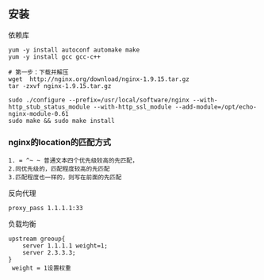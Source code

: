 ## 安装

依赖库

```shell
yum -y install autoconf automake make
yum -y install gcc gcc-c++

```

```shell
# 第一步：下载并解压
wget  http://nginx.org/download/nginx-1.9.15.tar.gz
tar -zxvf nginx-1.9.15.tar.gz
```



```shell
sudo ./configure --prefix=/usr/local/software/nginx --with-http_stub_status_module --with-http_ssl_module --add-module=/opt/echo-nginx-module-0.61
sudo make && sudo make install

```

### nginx的location的匹配方式

```shell
1. = ^~ ~ 普通文本四个优先级较高的先匹配，
2.同优先级的，匹配程度较高的先匹配
3.匹配程度也一样的，则写在前面的先匹配
```

反向代理

```shell
proxy_pass 1.1.1.1:33
```

负载均衡

```shell
upstream greoup{
    server 1.1.1.1 weight=1;
    server 2.3.3.3;
}
 weight = 1设置权重



```











